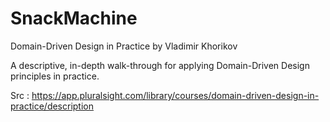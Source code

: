 # SnackMachine

Domain-Driven Design in Practice
by Vladimir Khorikov

A descriptive, in-depth walk-through for applying Domain-Driven Design principles in practice.

Src : https://app.pluralsight.com/library/courses/domain-driven-design-in-practice/description
